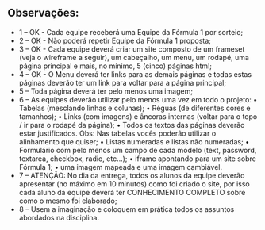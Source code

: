 ## Observações: 
* 1 – OK - Cada equipe receberá uma Equipe da Fórmula 1 por sorteio; 
* 2 – OK - Não poderá repetir Equipe da Fórmula 1 proposta; 
* 3 – OK - Cada equipe deverá criar um site composto de um frameset (veja o wireframe a seguir), um cabeçalho, um menu, um rodapé, uma página principal e mais, no mínimo, 5 (cinco) páginas html; 
* 4 – OK - O Menu deverá ter links para as demais páginas e todas estas páginas deverão ter um link para voltar para a página principal; 
* 5 – Toda página deverá ter pelo menos uma imagem; 
* 6 – As equipes deverão utilizar pelo menos uma vez em todo o projeto: 
• Tabelas (mesclando linhas e colunas); 
• Réguas (de diferentes cores e tamanhos); 
• Links (com imagens) e âncoras internas (voltar para o topo / ir para o rodapé da página); 
• Todos os textos das páginas deverão estar justificados. Obs: Nas tabelas vocês poderão utilizar o alinhamento que quiser; • Listas numeradas e listas não numeradas; 
• Formulário com pelo menos um campo de cada modelo (text, password, textarea, checkbox, radio, etc...); 
• iframe apontando para um site sobre Fórmula 1; 
• uma imagem mapeada e uma imagem cambiável. 
* 7 – ATENÇÃO: No dia da entrega, todos os alunos da equipe deverão apresentar (no máximo em 10 minutos) como foi criado o site, por isso cada aluno da equipe deverá ter CONHECIMENTO COMPLETO sobre como o mesmo foi elaborado; 
* 8 – Usem a imaginação e coloquem em prática todos os assuntos abordados na disciplina.
